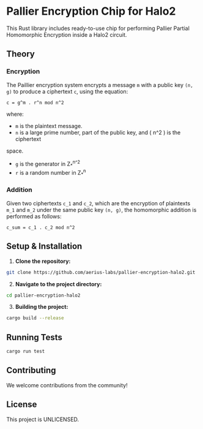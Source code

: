 # Pallier Encryption Chip for Halo2

This Rust library includes ready-to-use chip for performing Pallier Partial Homomorphic Encryption inside a Halo2 circuit.

## Theory

### Encryption
The Paillier encryption system encrypts a message `m` with a public key `(n, g)` to produce a ciphertext `c`, using the equation: 

    c = g^m . r^n mod n^2
where: 
- `m` is the plaintext message. 
- `n`  is a large prime number, part of the public key, and \( n^2 \) is the ciphertext 

space.
- `g` is the generator in Z<sub>*</sub><sup>n^2</sup>
-  `r` is a random number in Z<sub>*</sub><sup>n</sup>

### Addition
Given two ciphertexts `c_1`  and `c_2`, which are the encryption of plaintexts `m_1` and `m_2` under the same public key `(n, g)`, the homomorphic addition is performed as follows:

    c_sum = c_1 . c_2 mod n^2

## Setup & Installation

1. **Clone the repository:**
```bash
git clone https://github.com/aerius-labs/pallier-encryption-halo2.git
```
2. **Navigate to the project directory:**
```bash
cd pallier-encryption-halo2
```
3. **Building the project:**
```bash
cargo build --release
```
## Running Tests
```bash
cargo run test
```  
## Contributing
We welcome contributions from the community!

## License
This project is UNLICENSED.